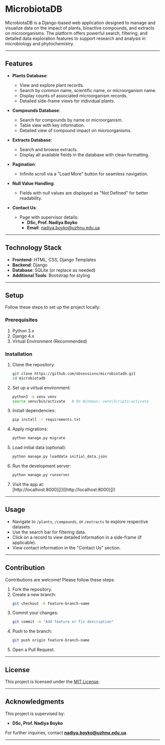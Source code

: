 
# MicrobiotaDB  

MicrobiotaDB is a Django-based web application designed to manage and visualize data on the impact of plants, bioactive compounds, and extracts on microorganisms. The platform offers powerful search, filtering, and detailed data exploration features to support research and analysis in microbiology and phytochemistry.

---

## Features  

- **Plants Database**:  
  - View and explore plant records.  
  - Search by common name, scientific name, or microorganism name.  
  - Display counts of associated microorganism records.  
  - Detailed side-frame views for individual plants.  

- **Compounds Database**:  
  - Search for compounds by name or microorganism.  
  - Table view with key information.  
  - Detailed view of compound impact on microorganisms.  

- **Extracts Database**:  
  - Search and browse extracts.  
  - Display all available fields in the database with clean formatting.  

- **Pagination**:  
  - Infinite scroll via a "Load More" button for seamless navigation.  

- **Null Value Handling**:  
  - Fields with null values are displayed as "Not Defined" for better readability.  

- **Contact Us**:  
  - Page with supervisor details:  
    - **DSc, Prof. Nadiya Boyko**  
    - **Email**: nadiya.boyko@uzhnu.edu.ua  

---

## Technology Stack  

- **Frontend**: HTML, CSS, Django Templates  
- **Backend**: Django  
- **Database**: SQLite (or replace as needed)  
- **Additional Tools**: Bootstrap for styling  

---

## Setup  

Follow these steps to set up the project locally:  

### Prerequisites  
1. Python 3.x  
2. Django 4.x  
3. Virtual Environment (Recommended)  

### Installation  

1. Clone the repository:  
   ```bash  
   git clone https://github.com/obsessixnv/microbiotadb.git  
   cd microbiotadb  
   ```  

2. Set up a virtual environment:  
   ```bash  
   python3 -m venv venv  
   source venv/bin/activate   # On Windows: venv\Scripts\activate  
   ```  

3. Install dependencies:  
   ```bash  
   pip install -r requirements.txt  
   ```  

4. Apply migrations:  
   ```bash  
   python manage.py migrate  
   ```  

5. Load initial data (optional):  
   ```bash  
   python manage.py loaddata initial_data.json  
   ```  

6. Run the development server:  
   ```bash  
   python manage.py runserver  
   ```  

7. Visit the app at:  
[http://localhost:8000][(](https://microbiotadb-a6d80522104e.herokuapp.com/))]([http://localhost:8000][(](https://microbiotadb-a6d80522104e.herokuapp.com/)))  

---

## Usage  

- Navigate to `/plants`, `/compounds`, or `/extracts` to explore respective datasets.  
- Use the search bar for filtering data.  
- Click on a record to view detailed information in a side-frame (if applicable).  
- View contact information in the "Contact Us" section.  

---

## Contribution  

Contributions are welcome! Please follow these steps:  

1. Fork the repository.  
2. Create a new branch:  
   ```bash  
   git checkout -b feature-branch-name  
   ```  
3. Commit your changes:  
   ```bash  
   git commit -m "Add feature or fix description"  
   ```  
4. Push to the branch:  
   ```bash  
   git push origin feature-branch-name  
   ```  
5. Open a Pull Request.  

---

## License  

This project is licensed under the [MIT License](LICENSE).  

---

## Acknowledgments  

This project is supervised by:  
- **DSc, Prof. Nadiya Boyko**  

For further inquiries, contact **nadiya.boyko@uzhnu.edu.ua**.  

---  
